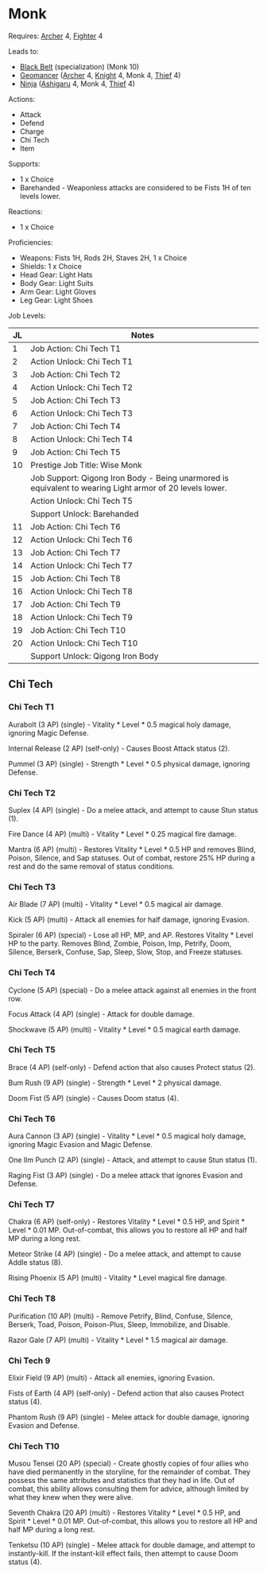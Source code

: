 # Monk

Requires: [Archer](/Jobs/JobDetails/Archer.md) 4, [Fighter](/Jobs/JobDetails/Fighter.md) 4

Leads to:

- [Black Belt](/Jobs/JobDetails/BlackBelt.md) (specialization) (Monk 10)
- [Geomancer](/Jobs/JobDetails/Geomancer.md) ([Archer](/Jobs/JobDetails/Archer.md) 4, [Knight](/Jobs/JobDetails/Knight.md) 4, Monk 4, [Thief](/Jobs/JobDetails/Thief.md) 4)
- [Ninja](/Jobs/JobDetails/Ninja.md) ([Ashigaru](/Jobs/JobDetails/Ashigaru.md) 4, Monk 4, [Thief](/Jobs/JobDetails/Thief.md) 4)

Actions:

- Attack
- Defend
- Charge
- Chi Tech
- Item

Supports:

- 1 x Choice
- Barehanded - Weaponless attacks are considered to be Fists 1H of ten levels lower.

Reactions:

- 1 x Choice

Proficiencies:

- Weapons: Fists 1H, Rods 2H, Staves 2H, 1 x Choice
- Shields: 1 x Choice
- Head Gear: Light Hats
- Body Gear: Light Suits
- Arm Gear: Light Gloves
- Leg Gear: Light Shoes

Job Levels:

| JL | Notes |
| --- | --- |
| 1 | Job Action: Chi Tech T1
| 2 | Action Unlock: Chi Tech T1
| 3 | Job Action: Chi Tech T2
| 4 | Action Unlock: Chi Tech T2
| 5 | Job Action: Chi Tech T3
| 6 | Action Unlock: Chi Tech T3
| 7 | Job Action: Chi Tech T4
| 8 | Action Unlock: Chi Tech T4
| 9 | Job Action: Chi Tech T5
| 10 | Prestige Job Title: Wise Monk
|    | Job Support: Qigong Iron Body - Being unarmored is equivalent to wearing Light armor of 20 levels lower.
|    | Action Unlock: Chi Tech T5
|    | Support Unlock: Barehanded
| 11 | Job Action: Chi Tech T6
| 12 | Action Unlock: Chi Tech T6
| 13 | Job Action: Chi Tech T7
| 14 | Action Unlock: Chi Tech T7
| 15 | Job Action: Chi Tech T8
| 16 | Action Unlock: Chi Tech T8
| 17 | Job Action: Chi Tech T9
| 18 | Action Unlock: Chi Tech T9
| 19 | Job Action: Chi Tech T10
| 20 | Action Unlock: Chi Tech T10
|    | Support Unlock: Qigong Iron Body

## Chi Tech

### Chi Tech T1

Aurabolt (3 AP) (single) - Vitality * Level * 0.5 magical holy damage, ignoring Magic Defense.

Internal Release (2 AP) (self-only) - Causes Boost Attack status (2).

Pummel (3 AP) (single) - Strength * Level * 0.5 physical damage, ignoring Defense.

### Chi Tech T2

Suplex (4 AP) (single) - Do a melee attack, and attempt to cause Stun status (1).

Fire Dance (4 AP) (multi) - Vitality * Level * 0.25 magical fire damage.

Mantra (6 AP) (multi) - Restores Vitality * Level * 0.5 HP and removes Blind, Poison, Silence, and Sap statuses. Out of combat, restore 25% HP during a rest and do the same removal of status conditions.

### Chi Tech T3

Air Blade (7 AP) (multi) - Vitality * Level * 0.5 magical air damage.

Kick (5 AP) (multi) - Attack all enemies for half damage, ignoring Evasion.

Spiraler (6 AP) (special) - Lose all HP, MP, and AP. Restores Vitality * Level HP to the party. Removes Blind, Zombie, Poison, Imp, Petrify, Doom, Silence, Berserk, Confuse, Sap, Sleep, Slow, Stop, and Freeze statuses.

### Chi Tech T4

Cyclone (5 AP) (special) - Do a melee attack against all enemies in the front row.

Focus Attack (4 AP) (single) - Attack for double damage.

Shockwave (5 AP) (multi) - Vitality * Level * 0.5 magical earth damage.

### Chi Tech T5

Brace (4 AP) (self-only) - Defend action that also causes Protect status (2).

Bum Rush (9 AP) (single) - Strength * Level * 2 physical damage.

Doom Fist (5 AP) (single) - Causes Doom status (4).

### Chi Tech T6

Aura Cannon (3 AP) (single) - Vitality * Level * 0.5 magical holy damage, ignoring Magic Evasion and Magic Defense.

One Ilm Punch (2 AP) (single) - Attack, and attempt to cause Stun status (1).

Raging Fist (3 AP) (single) - Do a melee attack that ignores Evasion and Defense.

### Chi Tech T7

Chakra (6 AP) (self-only) - Restores Vitality * Level * 0.5 HP, and Spirit * Level * 0.01 MP. Out-of-combat, this allows you to restore all HP and half MP during a long rest.

Meteor Strike (4 AP) (single) - Do a melee attack, and attempt to cause Addle status (8).

Rising Phoenix (5 AP) (multi) - Vitality * Level magical fire damage.

### Chi Tech T8

Purification (10 AP) (multi) - Remove Petrify, Blind, Confuse, Silence, Berserk, Toad, Poison, Poison-Plus, Sleep, Immobilize, and Disable.

Razor Gale (7 AP) (multi) - Vitality * Level * 1.5 magical air damage.

### Chi Tech 9

Elixir Field (9 AP) (multi) - Attack all enemies, ignoring Evasion.

Fists of Earth (4 AP) (self-only) - Defend action that also causes Protect status (4).

Phantom Rush (9 AP) (single) - Melee attack for double damage, ignoring Evasion and Defense.

### Chi Tech T10

Musou Tensei (20 AP) (special) - Create ghostly copies of four allies who have died permanently in the storyline, for the remainder of combat. They possess the same attributes and statistics that they had in life. Out of combat, this ability allows consulting them for advice, although limited by what they knew when they were alive.

Seventh Chakra (20 AP) (multi) - Restores Vitality * Level * 0.5 HP, and Spirit * Level * 0.01 MP. Out-of-combat, this allows you to restore all HP and half MP during a long rest.

Tenketsu (10 AP) (single) - Melee attack for double damage, and attempt to instantly-kill. If the instant-kill effect fails, then attempt to cause Doom status (4).
